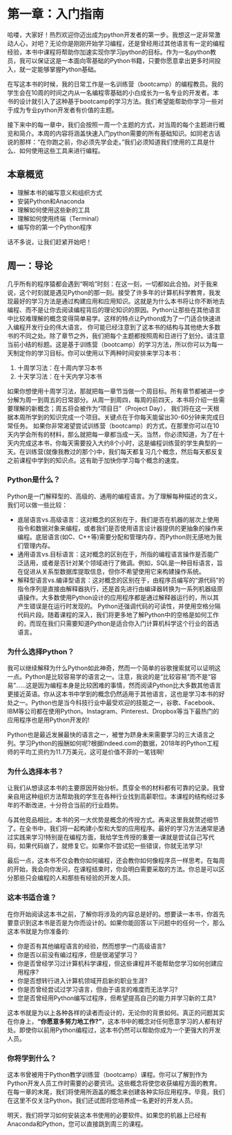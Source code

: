 # 第一章：入门指南
哈喽，大家好！热烈欢迎你迈出成为python开发者的第一步。我想这一定非常激动人心，对吧？无论你是刚刚开始学习编程，还是曾经用过其他语言有一定的编程经验，本书中课程将帮助你加速实现你学习python的目标。作为一名python教员，我可以保证这是一本面向零基础的Python书籍，只要你愿意拿出更多时间投入，就一定能够掌握Python基础。

在写这本书的时候，我的日常工作是一名训练营（bootcamp）的编程教员。我的学生会在10周的时间之内从一名编程零基础的小白成长为一名专业的开发者。本书的设计就引入了这种基于bootcamp的学习方法。我们希望能帮助你学习一些对于成为专业python开发者有价值的主题。

接下来中的每一章中，我们会按照一周一个主题的方式，对当周的每个主题进行概览和简介。本周的内容将涵盖快速入门python需要的所有基础知识。如同老古话说的那样：“在你跑之前，你必须先学会走。”我们必须知道我们使用的工具是什么、如何使用这些工具来进行编程。

## 本章概览
- 理解本书的编写意义和组织方式
- 安装Python和Anaconda
- 理解如何使用这些新的工具
- 理解如何使用终端（Terminal）
- 编写你的第一个Python程序

话不多说，让我们赶紧开始吧！

## 周一：导论
几乎所有的程序猿都会遇到“啊哈”时刻：在这一刻，一切都如此合拍。对于我来说，这个时刻就是遇见Python的那一刻。接受了许多年的计算机科学教育，我发现最好的学习方法是通过构建应用和应用知识。这就是为什么本书将让你不断地去编程、而不是让你去阅读编程背后的理论知识的原因。Python让那些在其他语言中比较难理解的概念变得简单易学。这样的特点让Python成为了一门适合快速进入编程开发行业的伟大语言。
你可能已经注意到了这本书的结构与其他绝大多数书的不同之处。除了章节之外，我们把每个主题都按照周和日进行了划分。请注意当前小结的标题。这是基于训练营（bootcamp）的学习方法，所以你可以为每一天制定你的学习目标。你可以使用以下两种时间安排来学习本书：

1. 十周学习法：在十周内学习本书
2. 十天学习法：在十天内学习本书

如果你想使用十周学习法，那就把每一章节当做一个周目标。所有章节都被进一步分解为周一到周五的日常部分。从周一到周四，每周的前四天，本书将介绍一些需要理解的新概念；周五将会被作为“项目日”（Project Day）， 我们将在这一天根据本周所学到的知识完成一个项目。关键点在于你每天能留出30-60分钟来完成日常任务。
如果你非常渴望尝试训练营（bootcamp）的方式，在那里你可以在10天内学会所有的材料，那么就把每一章都当成一天。当然，你必须知道，为了在十天内完成这本书，你每天需要投入大约8个小时，这是编程训练营的学生典型的一天。在训练营(就像我教过的那个)中，我们每天都复习几个概念，然后每天都反复之前课程中学到的知识点。这有助于加快你学习每个概念的速度。

### Python是什么？
Python是一门解释型的、高级的、通用的编程语言。为了理解每种描述的含义，我们可以做一些比较：
- 底层语言vs.高级语言：这对概念的区别在于，我们是否在机器的层次上使用指令和数据对象来编程，或者我们是否使用语言设计器提供的更抽象的操作来编程。底层语言(如C、C++等)需要分配和管理内存，而Python则无感地为我们管理内存。
- 通用语言vs.目标语言：这对概念的区别在于，所指的编程语言操作是否能广泛适用，或者是否针对某个领域进行了微调。例如，SQL是一种目标语言，旨在促进从关系型数据库提取信息，但你不希望使用它来构建操作系统。
- 解释型语言vs.编译型语言：这对概念的区别在于，由程序员编写的“源代码”的指令序列是直接由解释器执行，还是首先进行由编译器转换为一系列机器级原语操作。大多数使用Python设计的应用程序都是通过解释器运行的，所以其产生错误是在运行时发现的。
Python还强调代码的可读性，并使用空格分隔代码片段。随着课程的深入，我们将更多地了解Python中的空格是如何工作的，而现在我们只需要知道Python是适合你入门计算机科学这个行业的首选语言。

### 为什么选择Python？
我可以继续解释为什么Python如此神奇，然而一个简单的谷歌搜索就可以证明这一点。Python是比较容易学的语言之一。注意，我说的是“比较容易”而不是“容易”……这是因为编程本身是比较困难的事情，然而阅读Python比大多数其他语言更接近英语。你从这本书中学到的概念仍然适用于其他语言，这也是学习本书的好处之一。Python也是当今科技行业中最受欢迎的技能之一，谷歌、Facebook、IBM等公司都在使用Python。Instagram、Pinterest、Dropbox等当下最热门的应用程序也是用Python开发的!

Python也是最近发展最快的语言之一，被誉为跻身未来需要学习的三大语言之列。学习Python的报酬如何呢?根据Indeed.com的数据，2018年的Python工程师的平均工资约为11.7万美元，这可是价值不菲的一笔钱啊!

### 为什么选择本书？
让我们从想读这本书的主要原因开始分析。贯穿全书的材料都有可靠的记录。我曾亲自用这种组织方法帮助我的学生在各种行业找到高薪职位。本课程的结构经过多年的不断改进，十分符合当前的行业趋势。

与其他竞品相比，本书的另一大优势是概念的传授方式。再来这里我就赘述细节了。在全书中，我们将一起构建小型和大型的应用程序。最好的学习方法通常是通过实践来学习!特别是在编程方面，我给学生传授的重要一课就是尝试自己写代码，如果代码崩了，就修复它。如果你不尝试犯一些错误，你就无法学习!

最后一点，这本书不仅会教你如何编程，还会教你如何像程序员一样思考。在每周的开始，我会向你发问，在课程结束时，你会明白需要采取的方法。你总是可以区分那些只会编程的人和那些有经验的开发人员。

### 这本书适合谁？
在你开始阅读这本书之前，了解你将涉及的内容总是好的。想要读一本书，你首先要意识到这本书是否是为你而设计的。如果你能回答以下问题中的任何一个，那么这本书就是为你准备的:
- 你是否有其他编程语言的经验，然而想学一门高级语言?
- 你是否以前没有编过程序，但是很渴望学习？
- 你是否曾经学习过计算机科学课程，但这些课程并不能帮助您学习如何创建应用程序?
- 你是否想转行进入计算机领域开启新的职业生涯?
- 你是否曾经尝试过学习语言，但由于语言的难度而无法学习?
- 您是否曾经用Python编写过程序，但希望提高自己的能力并学习新的工具?

这本书就是为以上各种各样的读者而设计的，无论你的背景如何。真正的问题其实在你身上，**“你愿意多努力地工作?”**，这本书中的概念对任何愿意学习的人都有好处。即使你以前用Python编程过，这本书仍然可以帮助你成为一个更强大的开发人员。


### 你将学到什么？
这本书曾被用于Python教学训练营（bootcamp）课程。你可以了解到作为Python开发人员工作时需要的必要资讯。这些概念将使您收获编程方面的教育。在每一章的末尾，我们将使用所涵盖的概念来创建各种实际应用程序。毕竟，我们在这里不仅关注Python，我们还试图将您培养成一名更好的开发人员。

明天，我们将学习如何安装这本书使用的必要软件。如果您的机器上已经有Anaconda和Python，您可以直接跳到周三的课程。

